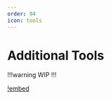 ```yaml
---
order: 94
icon: tools
---
```

# Additional Tools

!!!warning 
WIP
!!!

[!embed](https://squig.link/?share=Dita_Mecha)
